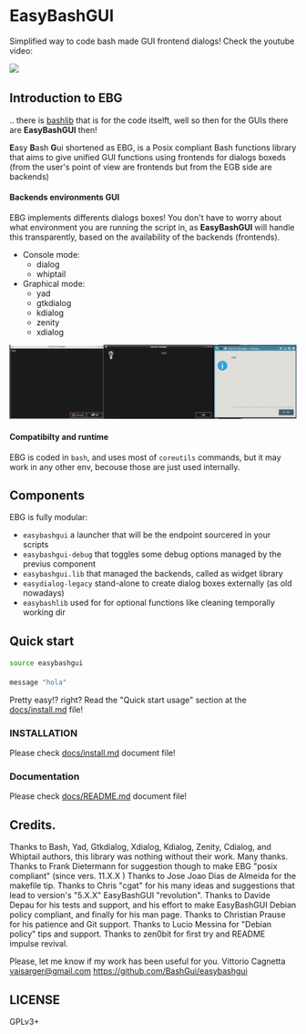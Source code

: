 EasyBashGUI
===========

Simplified way to code bash made GUI frontend dialogs! Check the youtube video:

[![](https://img.youtube.com/vi/FEn4doXmiX0/0.jpg)](https://www.youtube.com/watch?v=FEn4doXmiX0)

## Introduction to EBG

.. there is [bashlib](https://github.com/cyberark/bash-lib) that is for the code 
itselft, well so then for the GUIs there are **EasyBashGUI** then!

**E**asy **B**ash **G**ui shortened as EBG, is a Posix compliant Bash functions 
library that aims to give unified GUI functions using frontends for dialogs boxeds 
(from the user's point of view are frontends but from the EGB side are backends)

#### Backends environments GUI

EBG implements differents dialogs boxes! You don't have to worry about what 
environment you are running the script in, as **EasyBashGUI** will handle this 
transparently, based on the availability of the backends (frontends).

* Console mode:
  * dialog
  * whiptail
* Graphical mode:
  * yad
  * gtkdialog
  * kdialog
  * zenity
  * xdialog

![](docs/easybasguidialogs.jpeg)

#### Compatibilty and runtime

EBG is coded in `bash`, and uses most of `coreutils` commands, but it may work in
any other env, becouse those are just used internally.

## Components

EBG is fully modular:

* `easybashgui` a launcher that will be the endpoint sourcered in your scripts
* `easybashgui-debug` that toggles some debug options managed by the previus component
* `easybashgui.lib` that managed the backends, called as widget library
* `easydialog-legacy` stand-alone to create dialog boxes externally (as old nowadays)
* `easybashlib` used for for optional functions like cleaning temporally working dir

## Quick start

``` bash
source easybashgui

message "hola"
```

Pretty easy!? right? Read the "Quick start usage" section at the [docs/install.md](docs/install.md#quick-start-usage)
file!

### INSTALLATION

Please check [docs/install.md](docs/install.md) document file!

### Documentation

Please check [docs/README.md](docs/README.md) document file!

## Credits.

Thanks to Bash, Yad, Gtkdialog, Xdialog, Kdialog, Zenity, Cdialog, and Whiptail authors, this library was nothing without their work. Many thanks.
Thanks to Frank Dietermann for suggestion though to make EBG "posix compliant" (since vers. 11.X.X )
Thanks to Jose Joao Dias de Almeida for the makefile tip.
Thanks to Chris "cgat" for his many ideas and suggestions that lead to version's "5.X.X" EasyBashGUI "revolution".
Thanks to Davide Depau for his tests and support, and his effort to make EasyBashGUI Debian policy compliant, and finally for his man page.
Thanks to Christian Prause for his patience and Git support.
Thanks to Lucio Messina for "Debian policy" tips and support.
Thanks to zen0bit for first try and README impulse revival.

Please, let me know if my work has been useful for you.
Vittorio Cagnetta
vaisarger@gmail.com
https://github.com/BashGui/easybashgui

## LICENSE

GPLv3+
